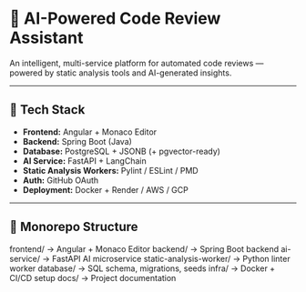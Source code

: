 # 🤖 AI-Powered Code Review Assistant

An intelligent, multi-service platform for automated code reviews — powered by static analysis tools and AI-generated insights.

---

## 🧩 Tech Stack
- **Frontend:** Angular + Monaco Editor  
- **Backend:** Spring Boot (Java)  
- **Database:** PostgreSQL + JSONB (+ pgvector-ready)  
- **AI Service:** FastAPI + LangChain  
- **Static Analysis Workers:** Pylint / ESLint / PMD  
- **Auth:** GitHub OAuth  
- **Deployment:** Docker + Render / AWS / GCP  

---

## 📂 Monorepo Structure
frontend/ → Angular + Monaco Editor
backend/ → Spring Boot backend
ai-service/ → FastAPI AI microservice
static-analysis-worker/ → Python linter worker
database/ → SQL schema, migrations, seeds
infra/ → Docker + CI/CD setup
docs/ → Project documentation